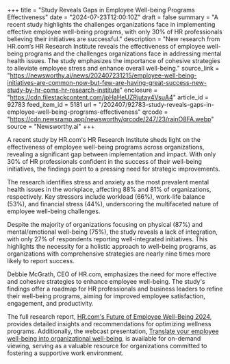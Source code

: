 +++
title = "Study Reveals Gaps in Employee Well-being Programs Effectiveness"
date = "2024-07-23T12:00:10Z"
draft = false
summary = "A recent study highlights the challenges organizations face in implementing effective employee well-being programs, with only 30% of HR professionals believing their initiatives are successful."
description = "New research from HR.com’s HR Research Institute reveals the effectiveness of employee well-being programs and the challenges organizations face in addressing mental health issues. The study emphasizes the importance of cohesive strategies to alleviate employee stress and enhance overall well-being."
source_link = "https://newsworthy.ai/news/202407231215/employee-well-being-initiatives-are-common-now-but-few-are-having-great-success-new-study-by-hr-coms-hr-research-institute"
enclosure = "https://cdn.filestackcontent.com/jpHaHeUZRjutay4VsuA4"
article_id = 92783
feed_item_id = 5181
url = "/202407/92783-study-reveals-gaps-in-employee-well-being-programs-effectiveness"
qrcode = "https://cdn.newsramp.app/newsworthy/qrcode/247/23/rainO8FA.webp"
source = "Newsworthy.ai"
+++

<p>A recent study by HR.com's HR Research Institute sheds light on the effectiveness of employee well-being programs across organizations, revealing a significant gap between implementation and impact. With only 30% of HR professionals confident in the success of their well-being initiatives, the findings point to a pressing need for strategic improvements.</p><p>The research identifies stress and anxiety as the most prevalent mental health issues in the workplace, affecting 88% and 81% of organizations, respectively. Key stressors include workload (66%), work-life balance (53%), and financial stress (44%), underscoring the multifaceted nature of employee well-being challenges.</p><p>Despite the majority of organizations focusing on physical (87%) and mental/emotional well-being (75%), the study reveals a lack of integration, with only 27% of respondents reporting well-integrated initiatives. This highlights the necessity for a holistic approach to well-being programs, as organizations with comprehensive strategies are nearly nine times more likely to report success.</p><p>Debbie McGrath, CEO of HR.com, emphasizes the need for more effective and cohesive strategies to enhance employee well-being. The study's findings offer a roadmap for HR professionals and business leaders to refine their well-being programs, aiming for improved employee satisfaction, engagement, and productivity.</p><p>The full research report, <a href='https://www.hr.com' rel='nofollow' target='_blank'>HR.com's Future of Employee Well-Being 2024</a>, provides detailed insights and recommendations for optimizing wellness programs. Additionally, the webcast presentation, <a href='https://www.hr.com' rel='nofollow' target='_blank'>Translate your employee well-being into organizational well-being</a>, is available for on-demand viewing, serving as a valuable resource for organizations committed to fostering a supportive work environment.</p>